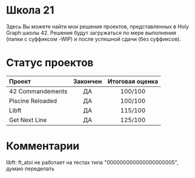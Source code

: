# Школа 21
Здесь Вы можете найти мои решения проектов, представленных в Holy Graph школы 42. Решения будут загружаться по мере выполнения (папки с суффиксом -WIP) и после успешной сдачи (без суффиксов).

# Статус проектов
| Проект           | Закончен | Итоговая оценка |
| :---------------- | :--------: | :---------------: |
| 42 Commandements | ДА | 100/100 |
| Piscine Reloaded | ДА | 100/100 |
| Libft | ДА | 115/100 |
| Get Next Line | ДА | 125/100 |

# Комментарии
libft: ft_atoi не работает на тестах типа "000000000000000000005", думаю переделать
